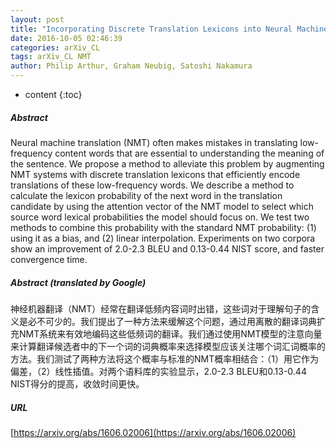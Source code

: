 ```yaml
---
layout: post
title: "Incorporating Discrete Translation Lexicons into Neural Machine Translation"
date: 2016-10-05 02:46:39
categories: arXiv_CL
tags: arXiv_CL NMT
author: Philip Arthur, Graham Neubig, Satoshi Nakamura
---
```


* content
{:toc}

##### Abstract
Neural machine translation (NMT) often makes mistakes in translating low-frequency content words that are essential to understanding the meaning of the sentence. We propose a method to alleviate this problem by augmenting NMT systems with discrete translation lexicons that efficiently encode translations of these low-frequency words. We describe a method to calculate the lexicon probability of the next word in the translation candidate by using the attention vector of the NMT model to select which source word lexical probabilities the model should focus on. We test two methods to combine this probability with the standard NMT probability: (1) using it as a bias, and (2) linear interpolation. Experiments on two corpora show an improvement of 2.0-2.3 BLEU and 0.13-0.44 NIST score, and faster convergence time.

##### Abstract (translated by Google)
神经机器翻译（NMT）经常在翻译低频内容词时出错，这些词对于理解句子的含义是必不可少的。我们提出了一种方法来缓解这个问题，通过用离散的翻译词典扩充NMT系统来有效地编码这些低频词的翻译。我们通过使用NMT模型的注意向量来计算翻译候选者中的下一个词的词典概率来选择模型应该关注哪个词汇词概率的方法。我们测试了两种方法将这个概率与标准的NMT概率相结合：（1）用它作为偏差，（2）线性插值。对两个语料库的实验显示，2.0-2.3 BLEU和0.13-0.44 NIST得分的提高，收敛时间更快。

##### URL
[https://arxiv.org/abs/1606.02006](https://arxiv.org/abs/1606.02006)


